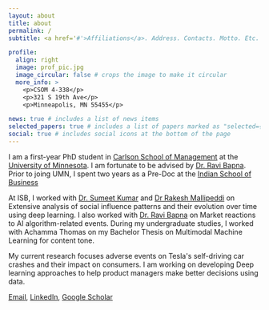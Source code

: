 ```yaml
---
layout: about
title: about
permalink: /
subtitle: <a href='#'>Affiliations</a>. Address. Contacts. Motto. Etc.

profile:
  align: right
  image: prof_pic.jpg
  image_circular: false # crops the image to make it circular
  more_info: >
    <p>CSOM 4-338</p>
    <p>321 S 19th Ave</p>
    <p>Minneapolis, MN 55455</p>

news: true # includes a list of news items
selected_papers: true # includes a list of papers marked as "selected={true}"
social: true # includes social icons at the bottom of the page
---
```


I am a first-year PhD student in [Carlson School of Management](https://carlsonschool.umn.edu/) at the [University of Minnesota](https://twin-cities.umn.edu/). I am fortunate to be advised by [Dr. Ravi Bapna](https://carlsonschool.umn.edu/faculty/ravi-bapna). Prior to joing UMN, I spent two years as a Pre-Doc at the [Indian School of Business](https://www.isb.edu/en.html)

At ISB, I worked with [Dr. Sumeet Kumar](https://www.isb.edu/en/research-thought-leadership/faculty/faculty-directory/sumeet-kumar.html) and [Dr Rakesh Mallipeddi](https://fisher.osu.edu/people/mallipeddi.1) on Extensive analysis of social influence patterns and their evolution over time using deep learning. I also worked with [Dr. Ravi Bapna](https://carlsonschool.umn.edu/faculty/ravi-bapna) on Market reactions to AI algorithm-related events. During my undergraduate studies, I worked with Achamma Thomas on my Bachelor Thesis on Multimodal Machine Learning for content tone.

My current research focuses adverse events on Tesla's self-driving car crashes and their impact on consumers. I am working on developing Deep learning approaches to help product managers make better decisions using data.

[Email](adityabobde19@gmail.com), [LinkedIn](https://www.linkedin.com/in/aditya-bobde/), [Google Scholar](https://scholar.google.co.in/citations?hl=en&user=WhpHx6oAAAAJ)